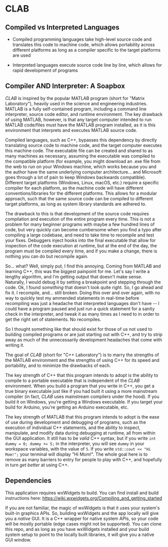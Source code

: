 # CLAB

## Compiled vs Interpreted Languages

* Compiled programming languages take high-level source code and translates this code to machine code, which allows portability across different platforms as long as a compiler specific to the target platforms are used

* Interpreted languages execute source code line by line, which allows for rapid development of programs

## Compiler AND Interpreter: A Soapbox
 
*CLAB* is inspired by the popular MATLAB program (short for "Matrix Laboratory"), heavily used in the science and engineering industries. MATLAB is a fully self-contained program, including a command line interpreter, source code editor, and runtime environment. The key drawback of using MATLAB, however, is that any target computer intended to run MATLAB code/files must have the MATLAB program installed, as it is this environment that interprets and executes MATLAB source code.

Compiled languages, such as C++, bypasses this dependency by directly translating source code to machine code, and the target computer executes this machine code. The executable file can be created and shared to as many machines as necessary, assuming the executable was compiled to the compatible platform (for example, you might download an .exe file from the web to run on your Windows machine, which works because you and the author have the same underlying computer architecture... and Microsoft goes through a lot of pain to keep Windows backwards compatible). Different target platforms (Windows, Linux, macOS, etc.) require a specific compiler for each platform, as the machine code will have different conventions/libraries for the different platforms. This allows for a modular approach, such that the same source code can be compiled to different target platforms, as long as system library standards are adhered to. 

The drawback to this is that development of the source code requires compilation and execution of the entire program every time. This is not a problem for many beginner programs with maybe a few hundred lines of code, but very quickly can become cumbersome when you find a typo after compiling a large codebase, and need to take time to recompile and test your fixes. Debuggers inject hooks into the final executable that allow for inspection of the code execution at runtime, but at the end of the day, the program must be compiled every time, and if you make a change, there is nothing you can do but recompile again.

So... what? Well, simply put, I find this annoying. Coming from MATLAB and learning C++, this was the biggest painpoint for me. Let's say I write a lengthy algorithm, and I'm getting output that doesn't make sense. Naturally, I would debug it by setting a breakpoint and stepping through the code. Ok, I found *something* that doesn't look quite right. So, I go ahead and fix it. I recompile, and... still broken. Doing this over and over again, with no way to quickly test my ammended statements in real-time before recompiling was just a headache that interpreted languages don't have -- I could have a program paused and just run a quick statement for a sanity check in the interpreter, and tweak it as many times as I need to in order to get the right set of statements. No recompiles.

So I thought something like that should exist for those of us not used to building compiled programs or are just starting out with C++, and try to strip away as much of the unnecessarily development headaches that come with writing it.

The goal of *CLAB* (short for "C++ Laboratory") is to marry the strengths of the MATLAB environment and the strengths of using C++ for its speed and portability, and to minimize the drawbacks of each. 

The key strength of C++ that this program intends to adopt is the ability to compile to a portable executable that is independent of the *CLAB* environment. When you build a program that you write in C++, you get a true binary executable just like if you had built it using a more mainstream compiler (in fact, *CLAB* uses mainstream compilers under the hood). If you build it on Windows, you're getting a Windows executable. If you target your build for Arduino, you're getting an Arduino executable, etc.

The key strength of MATLAB that this program intends to adopt is the ease of use during development and debugging of programs, such as the execution of individual C++ statements, and the ability to inspect, manipulate, and modify data during debugging at runtime, all from within the GUI application. It still has to be *valid* C++ syntax, but if you write `int dummy = 0; dummy += 5;` in the interpreter, you will see `dummy` in your workspace variables, with the value of `5`. If you write `std::cout << "Hi Mom!";` your terminal will display "Hi Mom!". The whole goal here is to remove as many barriers to entry for people to play with C++, and hopefully in turn *get better* at using C++.

## Dependencies

This application requires wxWidgets to build. You can find install and build instructions here: https://wiki.wxwidgets.org/Compiling_and_getting_started

If you are not familiar, the magic of wxWidgets is that it uses your system's built-in graphics APIs. So, building wxWidgets and the app locally will give you a *native* GUI. It is a C++ wrapper for native system APIs, so your code will be mostly portable (edge cases might not be supported). You can clone this repo, and as long as you have wxWidgets installed and your build system setup to point to the locally built libraries, it will give you a native GUI window.